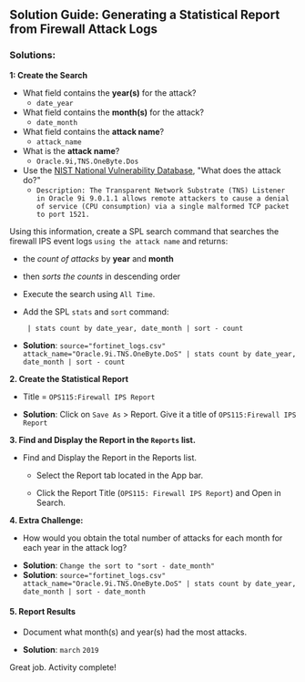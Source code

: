 ## Solution Guide: Generating a Statistical Report from Firewall Attack Logs 

### Solutions:

**1: Create the Search** 

- What field contains the **year(s)** for the attack?
  - `date_year`
- What field contains the **month(s)** for the attack?
  - `date_month`
- What field contains the **attack name**?
  -  `attack_name`
- What is the **attack name**?
  - `Oracle.9i,TNS.OneByte.Dos`
- Use the [NIST National Vulnerability Database](<https://nvd.nist.gov/vuln/detail/CVE-2002-0509>), "What does the attack do?"
  - `Description: The Transparent Network Substrate (TNS) Listener in Oracle 9i 9.0.1.1 allows remote attackers to cause a denial of service (CPU consumption) via a single malformed TCP packet to port 1521.`

Using this information, create a SPL search command that searches the firewall IPS event logs `using the attack name` and returns:

* the *count of attacks* by **year** and **month**

* then *sorts the counts* in descending order

* Execute the search using `All Time`.

* Add the SPL `stats` and `sort` command:

    ` | stats count by date_year, date_month | sort - count`

- **Solution**: `source="fortinet_logs.csv" attack_name="Oracle.9i.TNS.OneByte.DoS" | stats count by date_year, date_month | sort - count`


**2. Create the Statistical Report**

- Title = `OPS115:Firewall IPS Report`
  
- **Solution**: Click on `Save As` > Report. Give it a title of `OPS115:Firewall IPS Report`


**3. Find and Display the Report in the `Reports` list.** 

- Find and Display the Report in the Reports list.
   * Select the Report tab located in the App bar.

   * Click the Report Title (`OPS115: Firewall IPS Report`) and Open in Search.


**4. Extra Challenge:**

* How would you obtain the total number of attacks for each month for each year in the attack log?

- **Solution**: `Change the sort to "sort - date_month"`
- **Solution**: `source="fortinet_logs.csv" attack_name="Oracle.9i.TNS.OneByte.DoS" | stats count by date_year, date_month | sort - date_month`

#### 5. Report Results

* Document what month(s) and year(s) had the most attacks.

- **Solution**: `march` `2019`

Great job.  Activity complete!

